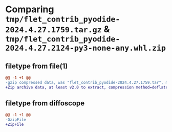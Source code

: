 # Comparing `tmp/flet_contrib_pyodide-2024.4.27.1759.tar.gz` & `tmp/flet_contrib_pyodide-2024.4.27.2124-py3-none-any.whl.zip`

## filetype from file(1)

```diff
@@ -1 +1 @@
-gzip compressed data, was "flet_contrib_pyodide-2024.4.27.1759.tar", max compression
+Zip archive data, at least v2.0 to extract, compression method=deflate
```

## filetype from diffoscope

```diff
@@ -1 +1 @@
-GzipFile
+ZipFile
```

